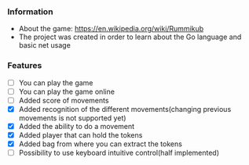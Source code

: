 ### Information
- About the game: https://en.wikipedia.org/wiki/Rummikub
- The project was created in order to learn about the Go language and basic net usage


### Features 

- [ ] You can play the game
- [ ] You can play the game online
- [ ] Added score of movements
- [x] Added recognition of the different movements(changing previous movements is not supported yet)
- [x] Added the ability to do a movement
- [x] Added player that can hold the tokens
- [x] Added bag from where you can extract the tokens
- [ ] Possibility to use keyboard intuitive control(half implemented)
